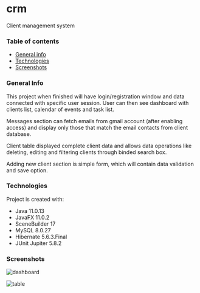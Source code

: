 # crm
Client management system

### Table of contents
* [General info](#general-info)
* [Technologies](#technologies)
* [Screenshots](#Screenshot)

### General Info

This project when finished will have login/registration window and data connected with specific user session.
User can then see dashboard with clients list, calendar of events and task list. 

Messages section can fetch emails from gmail account (after enabling access) and 
display only those that match the email contacts from client database. 

Client table displayed complete client data and allows data operations like deleting, 
editing and filtering clients through binded search box.

Adding new client section is simple form, which will contain data validation and save option.
	
### Technologies
Project is created with:
* Java 11.0.13
* JavaFX 11.0.2
* SceneBuilder 17
* MySQL 8.0.27
* Hibernate 5.6.3.Final
* JUnit Jupiter 5.8.2

### Screenshots

![dashboard](https://github.com/src/main/resources/shotcrm1.png)

![table](https://github.com/src/main/resources/shotcrm2.png)
